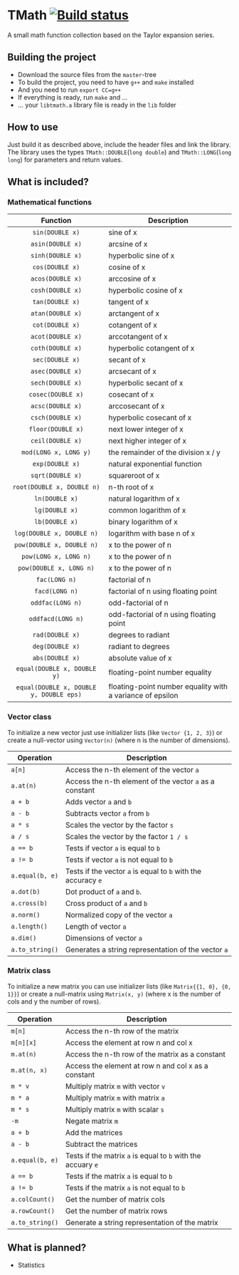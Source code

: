 # TMath [![Build status](https://travis-ci.org/lnsp/tmath.svg?branch=stable)](https://travis-ci.org/lnsp/tmath)
A small math function collection based on the Taylor expansion series.

## Building the project
- Download the source files from the `master`-tree
- To build the project, you need to have `g++` and `make` installed
- And you need to run `export CC=g++`
- If everything is ready, run `make` and ...
- ... your `libtmath.a` library file is ready in the `lib` folder

## How to use
Just build it as described above, include the header files and link the library. The library uses the types `TMath::DOUBLE`(`long double`) and `TMath::LONG`(`long long`) for parameters and return values.

## What is included?
### Mathematical functions

Function                                | Description
:-------------------------------------: | ---------------------------------------------------------
`sin(DOUBLE x)`                         | sine of x
`asin(DOUBLE x)`                        | arcsine of x
`sinh(DOUBLE x)`                        | hyperbolic sine of x
`cos(DOUBLE x)`                         | cosine of x
`acos(DOUBLE x)`                        | arccosine of x
`cosh(DOUBLE x)`                        | hyperbolic cosine of x
`tan(DOUBLE x)`                         | tangent of x
`atan(DOUBLE x)`                        | arctangent of x
`cot(DOUBLE x)`                         | cotangent of x
`acot(DOUBLE x)`                        | arccotangent of x
`coth(DOUBLE x)`                        | hyperbolic cotangent of x
`sec(DOUBLE x)`                         | secant of x
`asec(DOUBLE x)`                        | arcsecant of x
`sech(DOUBLE x)`                        | hyperbolic secant of x
`cosec(DOUBLE x)`                       | cosecant of x
`acsc(DOUBLE x)`                        | arccosecant of x
`csch(DOUBLE x)`                        | hyperbolic cosecant of x
`floor(DOUBLE x)`                       | next lower integer of x
`ceil(DOUBLE x)`                        | next higher integer of x
`mod(LONG x, LONG y)`                   | the remainder of the division x / y
`exp(DOUBLE x)`                         | natural exponential function
`sqrt(DOUBLE x)`                        | squareroot of x
`root(DOUBLE x, DOUBLE n)`              | n-th root of x
`ln(DOUBLE x)`                          | natural logarithm of x
`lg(DOUBLE x)`                          | common logarithm of x
`lb(DOUBLE x)`                          | binary logarithm of x
`log(DOUBLE x, DOUBLE n)`               | logarithm with base n of x
`pow(DOUBLE x, DOUBLE n)`               | x to the power of n
`pow(LONG x, LONG n)`                   | x to the power of n
`pow(DOUBLE x, LONG n)`                 | x to the power of n
`fac(LONG n)`                           | factorial of n
`facd(LONG n)`                          | factorial of n using floating point
`oddfac(LONG n)`                        | odd-factorial of n
`oddfacd(LONG n)`                       | odd-factorial of n using floating point
`rad(DOUBLE x)`                         | degrees to radiant
`deg(DOUBLE x)`                         | radiant to degrees
`abs(DOUBLE x)`                         | absolute value of x
`equal(DOUBLE x, DOUBLE y)`             | floating-point number equality
`equal(DOUBLE x, DOUBLE y, DOUBLE eps)` | floating-point number equality with a variance of epsilon

### Vector class
To initialize a new vector just use initializer lists (like `Vector {1, 2, 3}`) or create a null-vector using `Vector(n)` (where n is the number of dimensions).

Operation       | Description
--------------- | -------------------------------------------------------------
`a[n]`          | Access the n-th element of the vector `a`
`a.at(n)`       | Access the n-th element of the vector `a` as a constant
`a + b`         | Adds vector `a` and `b`
`a - b`         | Subtracts vector `a` from `b`
`a * s`         | Scales the vector by the factor `s`
`a / s`         | Scales the vector by the factor `1 / s`
`a == b`        | Tests if vector `a` is equal to `b`
`a != b`        | Tests if vector `a` is not equal to `b`
`a.equal(b, e)` | Tests if the vector `a` is equal to `b` with the accuracy `e`
`a.dot(b)`      | Dot product of `a` and `b`.
`a.cross(b)`    | Cross product of `a` and `b`
`a.norm()`      | Normalized copy of the vector `a`
`a.length()`    | Length of vector `a`
`a.dim()`       | Dimensions of vector `a`
`a.to_string()` | Generates a string representation of the vector `a`

### Matrix class
To initialize a new matrix you can use initializer lists (like `Matrix{{1, 0}, {0, 1}}`) or create a null-matrix using `Matrix(x, y)` (where x is the number of cols and y the number of rows).

Operation       | Description
--------------- | -------------------------------------------------------------
`m[n]`          | Access the n-th row of the matrix
`m[n][x]`       | Access the element at row n and col x
`m.at(n)`       | Access the n-th row of the matrix as a constant
`m.at(n, x)`    | Access the element at row n and col x as a constant
`m * v`         | Multiply matrix `m` with vector `v`
`m * a`         | Multiply matrix `m` with matrix `a`
`m * s`         | Multiply matrix `m` with scalar `s`
`-m`            | Negate matrix `m`
`a + b`         | Add the matrices
`a - b`         | Subtract the matrices
`a.equal(b, e)` | Tests if the matrix `a` is equal to `b` with the accuary `e`
`a == b`        | Tests if the matrix `a` is equal to `b`
`a != b`        | Tests if the matrix `a` is not equal to `b`
`a.colCount()`     | Get the number of matrix cols
`a.rowCount()`    | Get the number of matrix rows
`a.to_string()` | Generate a string representation of the matrix

## What is planned?
- Statistics
